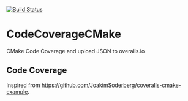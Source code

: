 [![Build Status](https://travis-ci.org/gangliao/CodeCoverageCMake.svg?branch=master)](https://travis-ci.org/gangliao/CodeCoverageCMake)
# CodeCoverageCMake
CMake Code Coverage and upload JSON to overalls.io

## Code Coverage
Inspired from https://github.com/JoakimSoderberg/coveralls-cmake-example.

